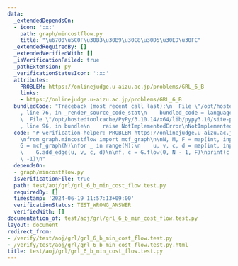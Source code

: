```yaml
---
data:
  _extendedDependsOn:
  - icon: ':x:'
    path: graph/mincostflow.py
    title: "\u6700\u5C0F\u30B3\u30B9\u30C8\u30D5\u30ED\u30FC"
  _extendedRequiredBy: []
  _extendedVerifiedWith: []
  _isVerificationFailed: true
  _pathExtension: py
  _verificationStatusIcon: ':x:'
  attributes:
    PROBLEM: https://onlinejudge.u-aizu.ac.jp/problems/GRL_6_B
    links:
    - https://onlinejudge.u-aizu.ac.jp/problems/GRL_6_B
  bundledCode: "Traceback (most recent call last):\n  File \"/opt/hostedtoolcache/PyPy/3.10.14/x64/lib/pypy3.10/site-packages/onlinejudge_verify/documentation/build.py\"\
    , line 76, in _render_source_code_stat\n    bundled_code = language.bundle(\n\
    \  File \"/opt/hostedtoolcache/PyPy/3.10.14/x64/lib/pypy3.10/site-packages/onlinejudge_verify/languages/python.py\"\
    , line 96, in bundle\n    raise NotImplementedError\nNotImplementedError\n"
  code: "# verification-helper: PROBLEM https://onlinejudge.u-aizu.ac.jp/problems/GRL_6_B\n\
    \nfrom graph.mincostflow import mcf_graph\n\nN, M, F = map(int, input().split())\n\
    G = mcf_graph(N)\nfor _ in range(M):\n    u, v, c, d = map(int, input().split())\n\
    \    G.add_edge(u, v, c, d)\n\nf, c = G.flow(0, N - 1, F)\nprint(c if f == F else\
    \ -1)\n"
  dependsOn:
  - graph/mincostflow.py
  isVerificationFile: true
  path: test/aoj/grl/grl_6_b_min_cost_flow.test.py
  requiredBy: []
  timestamp: '2024-06-19 11:57:13+09:00'
  verificationStatus: TEST_WRONG_ANSWER
  verifiedWith: []
documentation_of: test/aoj/grl/grl_6_b_min_cost_flow.test.py
layout: document
redirect_from:
- /verify/test/aoj/grl/grl_6_b_min_cost_flow.test.py
- /verify/test/aoj/grl/grl_6_b_min_cost_flow.test.py.html
title: test/aoj/grl/grl_6_b_min_cost_flow.test.py
---
```

